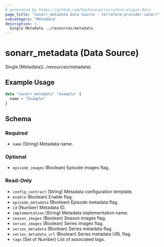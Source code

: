```yaml
---
# generated by https://github.com/hashicorp/terraform-plugin-docs
page_title: "sonarr_metadata Data Source - terraform-provider-sonarr"
subcategory: "Metadata"
description: |-
  Single Metadata ../resources/metadata.
---
```


# sonarr_metadata (Data Source)

<!-- subcategory:Metadata -->Single [Metadata](../resources/metadata).

## Example Usage

```terraform
data "sonarr_metadata" "example" {
  name = "Example"
}
```

<!-- schema generated by tfplugindocs -->
## Schema

### Required

- `name` (String) Metadata name.

### Optional

- `episode_images` (Boolean) Episode images flag.

### Read-Only

- `config_contract` (String) Metadata configuration template.
- `enable` (Boolean) Enable flag.
- `episode_metadata` (Boolean) Episode metadata flag.
- `id` (Number) Metadata ID.
- `implementation` (String) Metadata implementation name.
- `season_images` (Boolean) Season images flag.
- `series_images` (Boolean) Series images flag.
- `series_metadata` (Boolean) Series metadata flag.
- `series_metadata_url` (Boolean) Series metadata URL flag.
- `tags` (Set of Number) List of associated tags.


